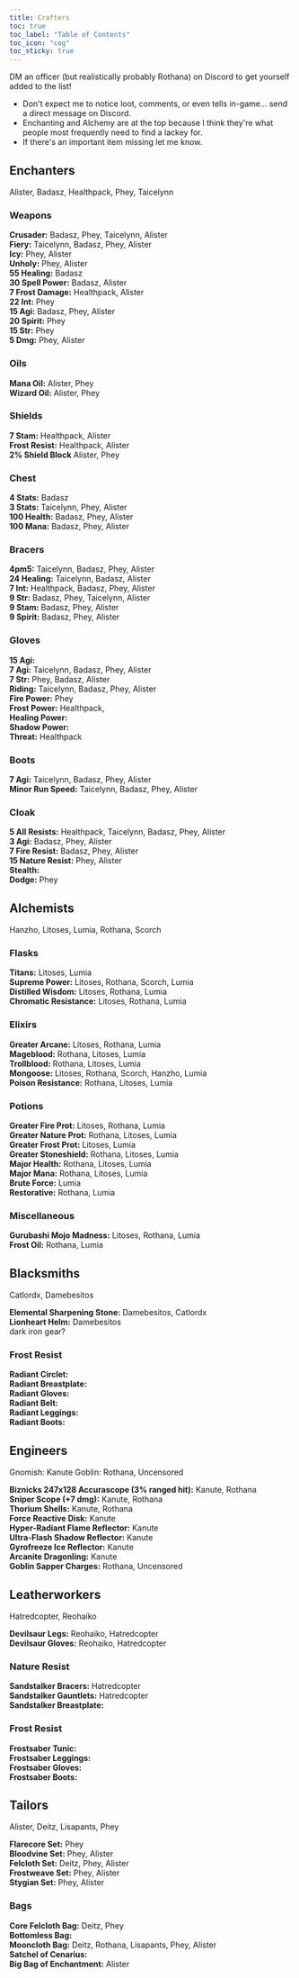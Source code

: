 ```yaml
---
title: Crafters
toc: true
toc_label: "Table of Contents"
toc_icon: "cog"
toc_sticky: true
---
```

DM an officer (but realistically probably Rothana) on Discord to get yourself added to the list!
- Don't expect me to notice loot, comments, or even tells in-game... send a direct message on Discord.
- Enchanting and Alchemy are at the top because I think they're what people most frequently need to find a lackey for.
- If there's an important item missing let me know.

## Enchanters
Alister, Badasz, Healthpack, Phey, Taicelynn

### Weapons
**Crusader:** Badasz, Phey, Taicelynn, Alister <br />
**Fiery:** Taicelynn, Badasz, Phey, Alister <br />
**Icy:** Phey, Alister <br />
**Unholy:** Phey, Alister <br />
**55 Healing:** Badasz <br />
**30 Spell Power:** Badasz, Alister <br />
**7 Frost Damage:** Healthpack, Alister <br />
**22 Int:** Phey <br />
**15 Agi:** Badasz, Phey, Alister <br />
**20 Spirit:** Phey <br />
**15 Str:** Phey <br />
**5 Dmg:** Phey, Alister

### Oils
**Mana Oil:** Alister, Phey <br />
**Wizard Oil:** Alister, Phey

### Shields
**7 Stam:** Healthpack, Alister <br />
**Frost Resist:** Healthpack, Alister <br />
**2% Shield Block** Alister, Phey

### Chest
**4 Stats:** Badasz <br />
**3 Stats:** Taicelynn, Phey, Alister <br />
**100 Health:** Badasz, Phey, Alister <br />
**100 Mana:** Badasz, Phey, Alister

### Bracers
**4pm5:** Taicelynn, Badasz, Phey, Alister <br />
**24 Healing:** Taicelynn, Badasz, Alister <br />
**7 Int:** Healthpack, Badasz, Phey, Alister <br />
**9 Str:** Badasz, Phey, Taicelynn, Alister <br />
**9 Stam:** Badasz, Phey, Alister <br />
**9 Spirit:** Badasz, Phey, Alister

### Gloves
**15 Agi:** <br />
**7 Agi:** Taicelynn, Badasz, Phey, Alister <br />
**7 Str:** Phey, Badasz, Alister <br />
**Riding:** Taicelynn, Badasz, Phey, Alister <br />
**Fire Power:** Phey <br />
**Frost Power:** Healthpack, <br />
**Healing Power:** <br />
**Shadow Power:** <br />
**Threat:** Healthpack

### Boots
**7 Agi:** Taicelynn, Badasz, Phey, Alister <br />
**Minor Run Speed:** Taicelynn, Badasz, Phey, Alister

### Cloak
**5 All Resists:** Healthpack, Taicelynn, Badasz, Phey, Alister <br />
**3 Agi:** Badasz, Phey, Alister <br />
**7 Fire Resist:** Badasz, Phey, Alister <br />
**15 Nature Resist:** Phey, Alister <br />
**Stealth:** <br />
**Dodge:** Phey

## Alchemists
Hanzho, Litoses, Lumia, Rothana, Scorch

### Flasks
**Titans:** Litoses, Lumia <br />
**Supreme Power:** Litoses, Rothana, Scorch, Lumia <br />
**Distilled Wisdom:** Litoses, Rothana, Lumia <br />
**Chromatic Resistance:** Litoses, Rothana, Lumia

### Elixirs
**Greater Arcane:** Litoses, Rothana, Lumia <br />
**Mageblood:** Rothana, Litoses, Lumia <br />
**Trollblood:** Rothana, Litoses, Lumia <br />
**Mongoose:** Litoses, Rothana, Scorch, Hanzho, Lumia <br />
**Poison Resistance:** Rothana, Litoses, Lumia

### Potions
**Greater Fire Prot:** Litoses, Rothana, Lumia <br />
**Greater Nature Prot:** Rothana, Litoses, Lumia <br />
**Greater Frost Prot:** Litoses, Lumia <br />
**Greater Stoneshield:** Rothana, Litoses, Lumia <br />
**Major Health:** Rothana, Litoses, Lumia <br />
**Major Mana:** Rothana, Litoses, Lumia <br />
**Brute Force:** Lumia <br />
**Restorative:** Rothana, Lumia

### Miscellaneous
**Gurubashi Mojo Madness:** Litoses, Rothana, Lumia <br />
**Frost Oil:** Rothana, Lumia


## Blacksmiths
Catlordx, Damebesitos

**Elemental Sharpening Stone:** Damebesitos, Catlordx <br />
**Lionheart Helm:** Damebesitos <br />
dark iron gear?

### Frost Resist
**Radiant Circlet:** <br />
**Radiant Breastplate:** <br />
**Radiant Gloves:** <br />
**Radiant Belt:** <br />
**Radiant Leggings:** <br />
**Radiant Boots:** 


## Engineers
Gnomish: Kanute
Goblin: Rothana, Uncensored

**Biznicks 247x128 Accurascope (3% ranged hit):** Kanute, Rothana <br />
**Sniper Scope (+7 dmg):** Kanute, Rothana <br />
**Thorium Shells:** Kanute, Rothana <br />
**Force Reactive Disk:** Kanute <br />
**Hyper-Radiant Flame Reflector:** Kanute <br />
**Ultra-Flash Shadow Reflector:** Kanute <br />
**Gyrofreeze Ice Reflector:** Kanute <br />
**Arcanite Dragonling:** Kanute <br />
**Goblin Sapper Charges:** Rothana, Uncensored 

## Leatherworkers
Hatredcopter, Reohaiko

**Devilsaur Legs:** Reohaiko, Hatredcopter <br />
**Devilsaur Gloves:** Reohaiko, Hatredcopter <br />

### Nature Resist
**Sandstalker Bracers:** Hatredcopter <br />
**Sandstalker Gauntlets:** Hatredcopter <br />
**Sandstalker Breastplate:**

### Frost Resist
**Frostsaber Tunic:** <br />
**Frostsaber Leggings:** <br />
**Frostsaber Gloves:** <br />
**Frostsaber Boots:** <br />

## Tailors
Alister, Deitz, Lisapants, Phey

**Flarecore Set:** Phey <br />
**Bloodvine Set:** Phey, Alister <br />
**Felcloth Set:** Deitz, Phey, Alister <br />
**Frostweave Set:** Phey, Alister <br />
**Stygian Set:** Phey, Alister

### Bags
**Core Felcloth Bag:** Deitz, Phey <br />
**Bottomless Bag:**  <br />
**Mooncloth Bag:** Deitz, Rothana, Lisapants, Phey, Alister <br />
**Satchel of Cenarius:**  <br />
**Big Bag of Enchantment:** Alister
